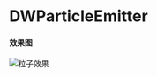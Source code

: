 # DWParticleEmitter
#### 效果图
![粒子效果](https://github.com/dwanghello/DWParticleEmitter/blob/master/粒子效果.gif)

